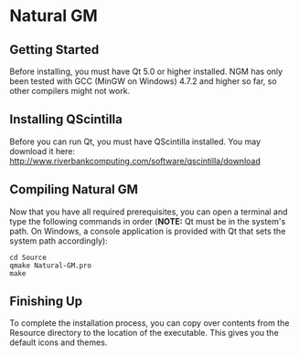 Natural GM
==========

Getting Started
---------------

Before installing, you must have Qt 5.0 or higher installed. NGM has
only been tested with GCC (MinGW on Windows) 4.7.2 and higher so far,
so other compilers might not work.

Installing QScintilla
---------------------
Before you can run Qt, you must have QScintilla installed. You may
download it here:
http://www.riverbankcomputing.com/software/qscintilla/download

Compiling Natural GM
--------------------
Now that you have all required prerequisites, you can open a terminal
and type the following commands in order (__NOTE:__ Qt must be in the
system's path. On Windows, a console application is provided with Qt
that sets the system path accordingly):

```
cd Source
qmake Natural-GM.pro
make
```

Finishing Up
------------

To complete the installation process, you can copy over contents from
the Resource directory to the location of the executable. This gives
you the default icons and themes.